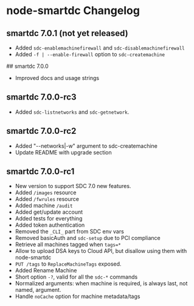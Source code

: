 # node-smartdc Changelog

## smartdc 7.0.1 (not yet released)

- Added `sdc-enablemachinefirewall` and `sdc-disablemachinefirewall`
- Added `-f | --enable-firewall` option to `sdc-createmachine`

## smartdc 7.0.0

- Improved docs and usage strings

## smartdc 7.0.0-rc3

- Added `sdc-listnetworks` and `sdc-getnetwork`.

## smartdc 7.0.0-rc2

- Added "--networks|-w" argument to sdc-createmachine
- Update README with upgrade section

## smartdc 7.0.0-rc1

- New version to support SDC 7.0 new features.
- Added `/images` resource
- Added `/fwrules` resource
- Added machine `/audit`
- Added get/update account
- Added tests for everything
- Added token authentication
- Removed the `_CLI_` part from SDC env vars
- Removed basicAuth and `sdc-setup` due to PCI compliance
- Retrieve all machines tagged when `tags=*`
- Allow to upload DSA keys to Cloud API, but disallow using them with node-smartdc
- `PUT /tags` to `ReplaceMachineTags` exposed.
- Added Rename Machine
- Short option `-?`, valid for all the `sdc-*` commands
- Normalized arguments: when machine is required, is always last, not named, argument.
- Handle `noCache` option for machine metadata/tags

